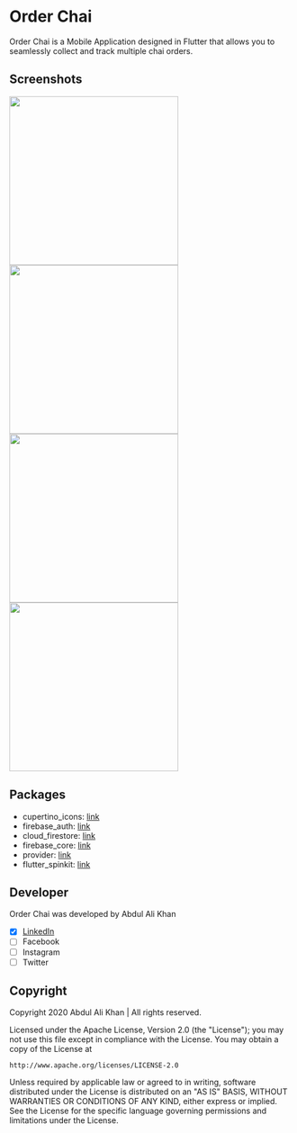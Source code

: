 # Order Chai

Order Chai is a Mobile Application designed in Flutter that allows you to seamlessly collect and track multiple chai orders.

## Screenshots
<img src="screenshots/1.jpg" height="300em" /> <img src="screenshots/2.jpg" height="300em" /> <img src="screenshots/3.jpg" height="300em" /> <img src="screenshots/4.jpg" height="300em" />

## Packages
* cupertino_icons: [link](https://pub.dev/packages/cupertino_icons)
* firebase_auth: [link](https://pub.dev/packages/firebase_auth)
* cloud_firestore: [link](https://pub.dev/packages/cloud_firestore)
* firebase_core: [link](https://pub.dev/packages/firebase_core)
* provider: [link](https://pub.dev/packages/provider)
* flutter_spinkit: [link](https://pub.dev/packages/flutter_spinkit)

## Developer
Order Chai was developed by Abdul Ali Khan
- [x] [LinkedIn](https://pk.linkedin.com/in/abdul-ali-khan-620632144)
- [ ] Facebook
- [ ] Instagram
- [ ] Twitter

## Copyright
Copyright 2020 Abdul Ali Khan | All rights reserved.

Licensed under the Apache License, Version 2.0 (the "License");
you may not use this file except in compliance with the License.
You may obtain a copy of the License at

    http://www.apache.org/licenses/LICENSE-2.0

Unless required by applicable law or agreed to in writing, software
distributed under the License is distributed on an "AS IS" BASIS,
WITHOUT WARRANTIES OR CONDITIONS OF ANY KIND, either express or implied.
See the License for the specific language governing permissions and
limitations under the License.
